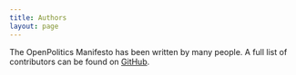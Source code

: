 ```yaml
---
title: Authors
layout: page
---
```


The OpenPolitics Manifesto has been written by many people. A full list of contributors can be found on [GitHub](https://github.com/openpolitics/manifesto/graphs/contributors).